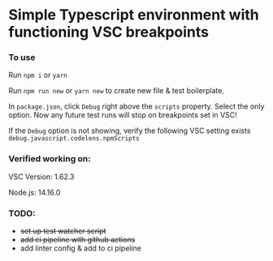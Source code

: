 # Simple Typescript environment with functioning VSC breakpoints


### To use
Run `npm i` or `yarn`

Run `npm run new` or `yarn new` to create new file & test boilerplate.

In `package.json`, click `Debug` right above the `scripts` property. Select the only option. Now any future test runs will stop on breakpoints set in VSC!

If the `Debug` option is not showing, verify the following VSC setting exists `debug.javascript.codelens.npmScripts`


### Verified working on:
VSC Version: 1.62.3

Node.js: 14.16.0


### TODO:
- ~~set up test watcher script~~
- ~~add ci pipeline with github actions~~
- add linter config & add to ci pipeline